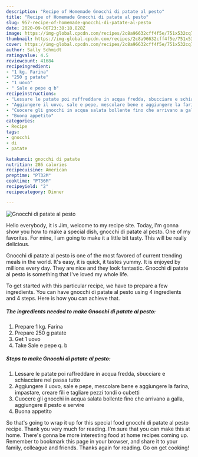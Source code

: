```yaml
---
description: "Recipe of Homemade Gnocchi di patate al pesto"
title: "Recipe of Homemade Gnocchi di patate al pesto"
slug: 957-recipe-of-homemade-gnocchi-di-patate-al-pesto
date: 2020-09-06T23:38:18.828Z
image: https://img-global.cpcdn.com/recipes/2c8a96632cff4f5e/751x532cq70/gnocchi-di-patate-al-pesto-recipe-main-photo.jpg
thumbnail: https://img-global.cpcdn.com/recipes/2c8a96632cff4f5e/751x532cq70/gnocchi-di-patate-al-pesto-recipe-main-photo.jpg
cover: https://img-global.cpcdn.com/recipes/2c8a96632cff4f5e/751x532cq70/gnocchi-di-patate-al-pesto-recipe-main-photo.jpg
author: Sally Schmidt
ratingvalue: 4.5
reviewcount: 41684
recipeingredient:
- "1 kg. Farina"
- "250 g patate"
- "1 uovo"
- " Sale e pepe q b"
recipeinstructions:
- "Lessare le patate poi raffreddare in acqua fredda, sbucciare e schiacciare nel passa tutto"
- "Aggiungere il uovo, sale e pepe, mescolare bene e aggiungere la farina, impastare, creare fili e tagliare pezzi tondi o cubetti"
- "Cuocere gli gnocchi in acqua salata bollente fino che arrivano a galla, aggiungere il pesto e servire"
- "Buona appetito"
categories:
- Recipe
tags:
- gnocchi
- di
- patate

katakunci: gnocchi di patate 
nutrition: 286 calories
recipecuisine: American
preptime: "PT32M"
cooktime: "PT36M"
recipeyield: "2"
recipecategory: Dinner

---
```



![Gnocchi di patate al pesto](https://img-global.cpcdn.com/recipes/2c8a96632cff4f5e/751x532cq70/gnocchi-di-patate-al-pesto-recipe-main-photo.jpg)

Hello everybody, it is Jim, welcome to my recipe site. Today, I'm gonna show you how to make a special dish, gnocchi di patate al pesto. One of my favorites. For mine, I am going to make it a little bit tasty. This will be really delicious.

Gnocchi di patate al pesto is one of the most favored of current trending meals in the world. It's easy, it is quick, it tastes yummy. It is enjoyed by millions every day. They are nice and they look fantastic. Gnocchi di patate al pesto is something that I've loved my whole life.




To get started with this particular recipe, we have to prepare a few ingredients. You can have gnocchi di patate al pesto using 4 ingredients and 4 steps. Here is how you can achieve that.

<!--inarticleads1-->

##### The ingredients needed to make Gnocchi di patate al pesto:

1. Prepare 1 kg. Farina
1. Prepare 250 g patate
1. Get 1 uovo
1. Take  Sale e pepe q. b




<!--inarticleads2-->

##### Steps to make Gnocchi di patate al pesto:

1. Lessare le patate poi raffreddare in acqua fredda, sbucciare e schiacciare nel passa tutto
1. Aggiungere il uovo, sale e pepe, mescolare bene e aggiungere la farina, impastare, creare fili e tagliare pezzi tondi o cubetti
1. Cuocere gli gnocchi in acqua salata bollente fino che arrivano a galla, aggiungere il pesto e servire
1. Buona appetito




So that's going to wrap it up for this special food gnocchi di patate al pesto recipe. Thank you very much for reading. I'm sure that you can make this at home. There's gonna be more interesting food at home recipes coming up. Remember to bookmark this page in your browser, and share it to your family, colleague and friends. Thanks again for reading. Go on get cooking!
